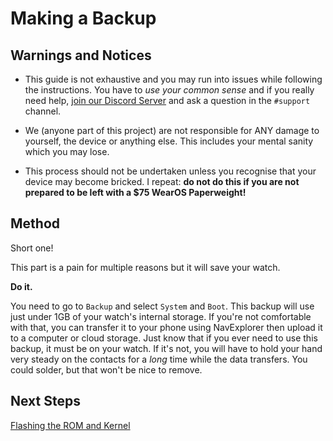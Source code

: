 # Making a Backup

## Warnings and Notices

- This guide is not exhaustive and you may run into issues while following the instructions. You have to _use your common sense_ and if you really need help, [join our Discord Server](https://discord.gg/pDWsFGY) and ask a question in the `#support` channel.

- We (anyone part of this project) are not responsible for ANY damage to yourself, the device or anything else. This includes your mental sanity which you may lose.

- This process should not be undertaken unless you recognise that your device may become bricked. I repeat: **do not do this if you are not prepared to be left with a \$75 WearOS Paperweight!**

## Method

Short one!

This part is a pain for multiple reasons but it will save your watch.

**Do it.**

You need to go to `Backup` and select `System` and `Boot`. This backup will use just under 1GB of your watch's internal storage. If you're not comfortable with that, you can transfer it to your phone using NavExplorer then upload it to a computer or cloud storage. Just know that if you ever need to use this backup, it must be on your watch. If it's not, you will have to hold your hand very steady on the contacts for a _long_ time while the data transfers. You could solder, but that won't be nice to remove.

## Next Steps

[Flashing the ROM and Kernel](/wiki/Flashing_the_ROM_and_Kernel)
